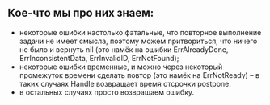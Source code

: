 ## Кое-что мы про них знаем:
- некоторые ошибки настолько фатальные, что повторное выполнение задачи не имеет смысла, поэтому можем притвориться, что ничего не было и вернуть nil (это намёк на ошибки
ErrAlreadyDone, ErrInconsistentData, ErrInvalidID, ErrNotFound);
- некоторые ошибки временные, и можно через некоторый промежуток времени сделать повтор (это намёк на ErrNotReady) – в таких случаях Handle возвращает время отсрочки postpone.
- в остальных случаях просто возвращаем ошибку.